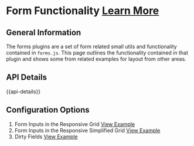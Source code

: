 
# Form Functionality  [Learn More](#)

## General Information

The forms plugins are a set of form related small utils and functionality contained in `forms.js`. This page outlines the functionality contained in that plugin and shows some from related examples for layout from other areas.

## API Details


{{api-details}}


## Configuration Options

1. Form Inputs in the Responsive Grid [View Example]( ../components/form/example-inputs)
2. Form Inputs in the Responsive Simplified Grid [View Example]( ../components/form/example-inputs-simple)
3. Dirty Fields [View Example](#)
